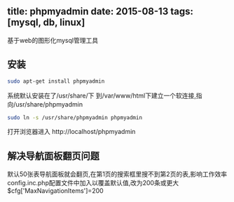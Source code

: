 title: phpmyadmin
date: 2015-08-13
tags: [mysql, db, linux]
---
基于web的图形化mysql管理工具
<!--more-->
## 安装
```bash
sudo apt-get install phpmyadmin
```
系统默认安装在了/usr/share/下
到/var/www/html下建立一个软连接,指向/usr/share/phpmyadmin
```bash
sudo ln -s /usr/share/phpmyadmin phpmyadmin
```
打开浏览器进入
http://localhost/phpmyadmin

## 解决导航面板翻页问题
默认50张表导航面板就会翻页,在第1页的搜索框里搜不到第2页的表,影响工作效率
config.inc.php配置文件中加入以覆盖默认值,改为200条或更大
$cfg['MaxNavigationItems']=200

